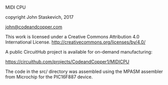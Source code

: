 MIDI CPU

copyright John Staskevich, 2017

john@codeandcopper.com


This work is licensed under a Creative Commons Attribution 4.0 International License.
http://creativecommons.org/licenses/by/4.0/


A public CircuitHub project is available for on-demand manufacturing:

https://circuithub.com/projects/CodeandCopper1/MIDICPU


The code in the src/ directory was assembled using the MPASM assembler from Microchip for the PIC16F887 device.

